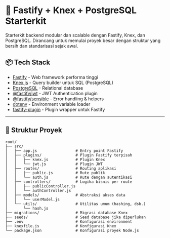 # 🚀 Fastify + Knex + PostgreSQL Starterkit

Starterkit backend modular dan scalable dengan Fastify, Knex, dan PostgreSQL. Dirancang untuk memulai proyek besar dengan struktur yang bersih dan standarisasi sejak awal.

## 📦 Tech Stack

- [Fastify](https://www.fastify.io/) - Web framework performa tinggi
- [Knex.js](https://knexjs.org/) - Query builder untuk SQL (PostgreSQL)
- [PostgreSQL](https://www.postgresql.org/) - Relational database
- [@fastify/jwt](https://github.com/fastify/fastify-jwt) - JWT Authentication plugin
- [@fastify/sensible](https://github.com/fastify/fastify-sensible) - Error handling & helpers
- [dotenv](https://github.com/motdotla/dotenv) - Environment variable loader
- [fastify-plugin](https://github.com/fastify/fastify-plugin) - Plugin wrapper untuk Fastify

---

## 📁 Struktur Proyek

```
root/
├── src/
│   ├── app.js                 # Entry point Fastify
│   ├── plugins/               # Plugin Fastify terpisah
│   │   ├── knex.js            # Plugin Knex
│   │   └── jwt.js             # Plugin JWT
│   ├── routes/                # Routing aplikasi
│   │   ├── public.js          # Rute publik
│   │   └── auth.js            # Rute dengan autentikasi
│   ├── controllers/           # Logika bisnis per route
│   │   ├── publicController.js
│   │   └── authController.js
│   ├── models/                # Abstraksi akses data
│   │   └── userModel.js
│   └── utils/                 # Utilitas umum (hashing, dsb.)
│       └── hash.js
├── migrations/                # Migrasi database Knex
├── seeds/                     # Seed database jika diperlukan
├── .env                       # Konfigurasi environment
├── knexfile.js                # Konfigurasi Knex
└── package.json               # Konfigurasi proyek Node.js
```
